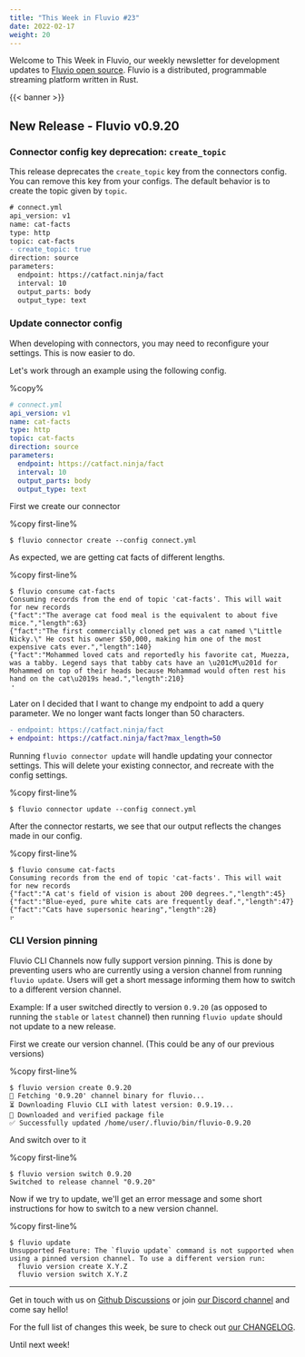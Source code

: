 ```yaml
---
title: "This Week in Fluvio #23"
date: 2022-02-17
weight: 20
---
```

Welcome to This Week in Fluvio, our weekly newsletter
for development updates to [Fluvio open source]. Fluvio is a distributed,
programmable streaming platform written in Rust.

{{< banner >}}

## New Release - Fluvio v0.9.20

### Connector config key deprecation: `create_topic`

This release deprecates the `create_topic` key from the connectors config. You can remove this key from your configs. The default behavior is to create the topic given by `topic`.

```diff
# connect.yml
api_version: v1
name: cat-facts
type: http
topic: cat-facts
- create_topic: true
direction: source
parameters:
  endpoint: https://catfact.ninja/fact
  interval: 10
  output_parts: body
  output_type: text
```


### Update connector config

When developing with connectors, you may need to reconfigure your settings. This is now easier to do.

Let's work through an example using the following config.

%copy%
```yaml
# connect.yml
api_version: v1
name: cat-facts
type: http
topic: cat-facts
direction: source
parameters:
  endpoint: https://catfact.ninja/fact
  interval: 10
  output_parts: body
  output_type: text
```

First we create our connector

%copy first-line%
```shell
$ fluvio connector create --config connect.yml
```

As expected, we are getting cat facts of different lengths.

%copy first-line%
```shell
$ fluvio consume cat-facts
Consuming records from the end of topic 'cat-facts'. This will wait for new records
{"fact":"The average cat food meal is the equivalent to about five mice.","length":63}
{"fact":"The first commercially cloned pet was a cat named \"Little Nicky.\" He cost his owner $50,000, making him one of the most expensive cats ever.","length":140}
{"fact":"Mohammed loved cats and reportedly his favorite cat, Muezza, was a tabby. Legend says that tabby cats have an \u201cM\u201d for Mohammed on top of their heads because Mohammad would often rest his hand on the cat\u2019s head.","length":210}
⠐
```

Later on I decided that I want to change my endpoint to add a query parameter. We no longer want facts longer than 50 characters.

```diff
- endpoint: https://catfact.ninja/fact
+ endpoint: https://catfact.ninja/fact?max_length=50
```

Running `fluvio connector update` will handle updating your connector settings. This will delete your existing connector, and recreate with the config settings.

%copy first-line%
```shell
$ fluvio connector update --config connect.yml
```

After the connector restarts, we see that our output reflects the changes made in our config.

%copy first-line%
```shell
$ fluvio consume cat-facts
Consuming records from the end of topic 'cat-facts'. This will wait for new records
{"fact":"A cat's field of vision is about 200 degrees.","length":45}
{"fact":"Blue-eyed, pure white cats are frequently deaf.","length":47}
{"fact":"Cats have supersonic hearing","length":28}
⠖
```

### CLI Version pinning

Fluvio CLI Channels now fully support version pinning. This is done by preventing users who are currently using a version channel from running `fluvio update`. Users will get a short message informing them how to switch to a different version channel.

Example:
If a user switched directly to version `0.9.20` (as opposed to running the `stable` or `latest` channel) then running `fluvio update` should not update to a new release.

First we create our version channel. (This could be any of our previous versions)

%copy first-line%
```shell
$ fluvio version create 0.9.20
🎣 Fetching '0.9.20' channel binary for fluvio...
⏳ Downloading Fluvio CLI with latest version: 0.9.19...
🔑 Downloaded and verified package file
✅ Successfully updated /home/user/.fluvio/bin/fluvio-0.9.20
```

And switch over to it

%copy first-line%
```shell
$ fluvio version switch 0.9.20
Switched to release channel "0.9.20"
```

Now if we try to update, we'll get an error message and some short instructions for how to switch to a new version channel.

%copy first-line%
```shell
$ fluvio update
Unsupported Feature: The `fluvio update` command is not supported when using a pinned version channel. To use a different version run:
  fluvio version create X.Y.Z
  fluvio version switch X.Y.Z
```

---

Get in touch with us on [Github Discussions] or join [our Discord channel] and come say hello!

For the full list of changes this week, be sure to check out [our CHANGELOG].

Until next week!

[Fluvio open source]: https://github.com/infinyon/fluvio
[our CHANGELOG]: https://github.com/infinyon/fluvio/blob/master/CHANGELOG.md
[our Discord channel]: https://discordapp.com/invite/bBG2dTz
[Github Discussions]: https://github.com/infinyon/fluvio/discussions